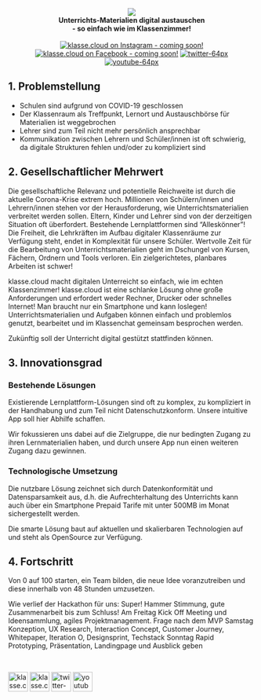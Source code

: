 <div align="center">
<a href="http://www.klasse.cloud"><img src="https://i.ibb.co/fYSzRzH/logo-transp-300px.png" border="0"></a>
<br>
<b>Unterrichts-Materialien digital austauschen <br> - so einfach wie im Klassenzimmer!</b>
<br>
<br>
<a href="#"><img src="https://i.ibb.co/ggtW6sP/insta-64px.png" title="klasse.cloud on Instagram - coming soon!" alt="klasse.cloud on Instagram - coming soon!" border="0"></a>
<a href="#"><img src="https://i.ibb.co/0JBvGVV/facebook-64px.png" title="klasse.cloud on Facebook - coming soon!" alt="klasse.cloud on Facebook - coming soon!" border="0"></a>
<a href="https://twitter.com/klassecloud"><img src="https://i.ibb.co/qYV4sd2/twitter-64px.png" alt="twitter-64px" border="0"></a>
<a href="https://youtu.be/ZoVyL6qXdcU"><img src="https://i.ibb.co/3mqNvrx/youtube-64px.png" alt="youtube-64px" border="0"></a>
<br>
</div>

## 1. Problemstellung

* Schulen sind aufgrund von COVID-19 geschlossen
* Der Klassenraum als Treffpunkt, Lernort und Austauschbörse für Materialien ist weggebrochen
* Lehrer sind zum Teil nicht mehr persönlich ansprechbar
* Kommunikation zwischen Lehrern und Schüler/innen ist oft schwierig, da digitale Strukturen fehlen und/oder zu kompliziert sind


## 2. Gesellschaftlicher Mehrwert

Die gesellschaftliche Relevanz und potentielle Reichweite ist durch die aktuelle Corona-Krise extrem hoch. Millionen von Schülern/innen und Lehrern/innen stehen vor der Herausforderung, wie Unterrichtsmaterialien verbreitet werden sollen. Eltern, Kinder und Lehrer sind von der derzeitigen Situation oft überfordert.
Bestehende Lernplattformen sind “Alleskönner”! Die Freiheit, die Lehrkräften im Aufbau digitaler Klassenräume zur Verfügung steht, endet in Komplexität für unsere Schüler. Wertvolle Zeit für die Bearbeitung von Unterrichtsmaterialien geht im Dschungel von Kursen, Fächern, Ordnern und Tools verloren. Ein zielgerichtetes, planbares Arbeiten ist schwer!

klasse.cloud macht digitalen Unterreicht so einfach, wie im echten Klassenzimmer! 
klasse.cloud ist eine schlanke Lösung ohne große Anforderungen und erfordert weder Rechner, Drucker oder schnelles Internet! Man braucht nur ein Smartphone und kann loslegen! 
Unterrichtsmaterialien und Aufgaben können einfach und problemlos genutzt, bearbeitet und im Klassenchat gemeinsam besprochen werden.

Zukünftig soll der Unterricht digital gestützt stattfinden können.


## 3. Innovationsgrad

### Bestehende Lösungen

Existierende Lernplattform-Lösungen sind oft zu komplex, zu kompliziert in der Handhabung und zum Teil nicht Datenschutzkonform. Unsere intuitive App soll hier Abhilfe schaffen.

Wir fokussieren uns dabei auf die Zielgruppe, die nur bedingten Zugang zu ihren Lernmaterialien haben, und durch unsere App nun einen weiteren Zugang dazu gewinnen. 

### Technologische Umsetzung

Die nutzbare Lösung zeichnet sich durch Datenkonformität und Datensparsamkeit aus, d.h. die Aufrechterhaltung des Unterrichts kann auch über ein Smartphone Prepaid Tarife mit unter 500MB im Monat sichergestellt werden. 

Die smarte Lösung baut auf aktuellen und skalierbaren Technologien auf und steht als OpenSource zur Verfügung.


## 4. Fortschritt

Von 0 auf 100 starten, ein Team bilden, die neue Idee voranzutreiben und diese innerhalb von 48 Stunden umzusetzen. 

Wie verlief der Hackathon für uns: Super! Hammer Stimmung, gute Zusammenarbeit bis zum Schluss!
Am Freitag Kick Off Meeting und Ideensammlung, agiles Projektmanagement. Frage nach dem MVP
Samstag Konzeption, UX Research, Interaction Concept, Customer Journey, Whitepaper, Iteration O, Designsprint, Techstack
Sonntag Rapid Prototyping, Präsentation, Landingpage und Ausblick geben

<br>

<a href="#"><img src="https://i.ibb.co/ggtW6sP/insta-64px.png" title="klasse.cloud on Instagram - coming soon!" alt="klasse.cloud on Instagram - coming soon!" border="0" width="40"></a>
<a href="#"><img src="https://i.ibb.co/0JBvGVV/facebook-64px.png" title="klasse.cloud on Facebook - coming soon!" alt="klasse.cloud on Facebook - coming soon!" border="0" width="40"></a>
<a href="https://twitter.com/klassecloud"><img src="https://i.ibb.co/qYV4sd2/twitter-64px.png" alt="twitter-64px" border="0" width="40"></a>
<a href="https://youtu.be/ZoVyL6qXdcU"><img src="https://i.ibb.co/3mqNvrx/youtube-64px.png" alt="youtube-64px" border="0" width="40"></a>
